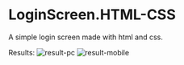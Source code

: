 # LoginScreen.HTML-CSS

A simple login screen made with html and css.

Results:
![result-pc](https://user-images.githubusercontent.com/100738882/231866798-84317b5e-4a73-454e-b497-f0ac9e05b6f6.png)
![result-mobile](https://user-images.githubusercontent.com/100738882/231866764-e9366fc0-412f-46b9-9d9d-f22f48516177.png)
